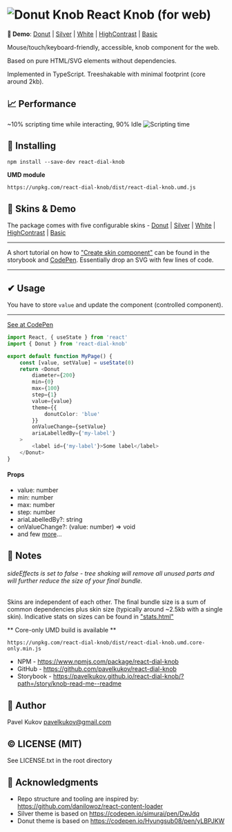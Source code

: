 # ![Donut Knob](/docs/images/donut-konb-48.gif) React Knob (for web)
**🦚 Demo**: [Donut](https://pavelkukov.github.io/react-dial-knob/?path=/story/knob-skins--donut) | [Silver](https://pavelkukov.github.io/react-dial-knob/?path=/story/knob-skins--silver) | [White](https://pavelkukov.github.io/react-dial-knob/?path=/story/knob-skins--white) | [HighContrast](https://pavelkukov.github.io/react-dial-knob/?path=/story/knob-skins--high-contrast) | [Basic](https://pavelkukov.github.io/react-dial-knob/?path=/story/knob-skins--basic)


Mouse/touch/keyboard-friendly, accessible, knob component for the web.

Based on pure HTML/SVG elements without dependencies.

Implemented in TypeScript. Treeshakable with minimal footprint (core around 2kb).

## 📈 Performance
~10% scripting time while interacting, 90% Idle
![Scripting time](/docs/images/scripting-only-2021.png)


## 🧩 Installing
```shell
npm install --save-dev react-dial-knob
```
**UMD module**
```html
https://unpkg.com/react-dial-knob/dist/react-dial-knob.umd.js
```


## 🦚 Skins & Demo
The package comes with five configurable skins - [Donut](https://pavelkukov.github.io/react-dial-knob/?path=/story/knob-skins--donut) | [Silver](https://pavelkukov.github.io/react-dial-knob/?path=/story/knob-skins--silver) | [White](https://pavelkukov.github.io/react-dial-knob/?path=/story/knob-skins--white) | [HighContrast](https://pavelkukov.github.io/react-dial-knob/?path=/story/knob-skins--high-contrast) | [Basic](https://pavelkukov.github.io/react-dial-knob/?path=/story/knob-skins--basic)

_________________________________________________________________________
A short tutorial on how to ["Create skin component"](https://pavelkukov.github.io/react-dial-knob/?path=/story/knob-knob-component--create-skin) can be found in the storybook and [CodePen](https://codepen.io/pavelkukov/pen/LYVOLoO?editors=0010). Essentially drop an SVG with few lines of code.
_________________________________________________________________________


## ✔ Usage
You have to store `value` and update the component (controlled component).
_________________________________________________________________________
[See at CodePen](https://codepen.io/pavelkukov/pen/xxGgZvL?editors=0010)

```typescript
import React, { useState } from 'react'
import { Donut } from 'react-dial-knob'

export default function MyPage() {
    const [value, setValue] = useState(0)
    return <Donut
        diameter={200}
        min={0}
        max={100}
        step={1}
        value={value}
        theme={{
            donutColor: 'blue'
        }}
        onValueChange={setValue}
        ariaLabelledBy={'my-label'}
    >
        <label id={'my-label'}>Some label</label>
    </Donut>
}
```


#### Props
* value: number
* min: number
* max: number
* step: number
* ariaLabelledBy?: string
* onValueChange?: (value: number) => void
* and few [more](https://pavelkukov.github.io/react-dial-knob/?path=/story/knob-knob-component--props)...

## 🧾 Notes

###### sideEffects is set to false - tree shaking will remove all unused parts and will further reduce the size of your final bundle.

Skins are independent of each other. The final bundle size is a sum of common dependencies plus skin size (typically around ~2.5kb with a single skin). Indicative stats on sizes can be found in ["stats.html"](https://github.com/pavelkukov/react-dial-knob/blob/master/stats.html)

** Core-only UMD build is available **
```
https://unpkg.com/react-dial-knob/dist/react-dial-knob.umd.core-only.min.js
```

* NPM - https://www.npmjs.com/package/react-dial-knob
* GitHub - https://github.com/pavelkukov/react-dial-knob
* Storybook - https://pavelkukov.github.io/react-dial-knob/?path=/story/knob-read-me--readme



## 👋 Author
Pavel Kukov <pavelkukov@gmail.com>


## © LICENSE (MIT)
See LICENSE.txt in the root directory


## 🙌 Acknowledgments
* Repo structure and tooling are inspired by: https://github.com/danilowoz/react-content-loader
* Silver theme is based on https://codepen.io/simurai/pen/DwJdq
* Donut theme is based on https://codepen.io/Hyungsub08/pen/yLBPJKW
